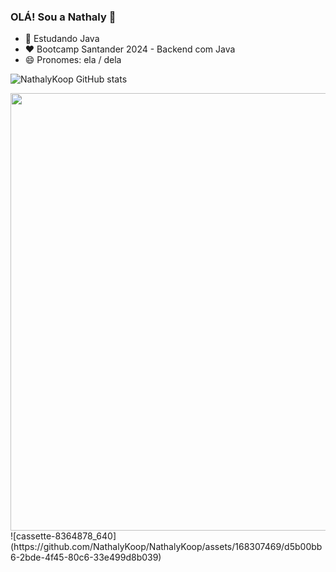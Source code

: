 ### OLÁ! Sou a Nathaly 👋

- 🌱 Estudando Java
- :heart: Bootcamp Santander 2024 - Backend com Java
- 😄 Pronomes: ela / dela






![NathalyKoop GitHub stats](https://github-readme-stats.vercel.app/api?username=NathalyKoop&show_icons=true&theme=ambient_gradient)

</span>


<div align="center">
<img src="https://desblogada.files.wordpress.com/2021/05/kaka-cordovil-java-developer-2.gif" width="700px" />
</div>
![cassette-8364878_640](https://github.com/NathalyKoop/NathalyKoop/assets/168307469/d5b00bb6-2bde-4f45-80c6-33e499d8b039)
